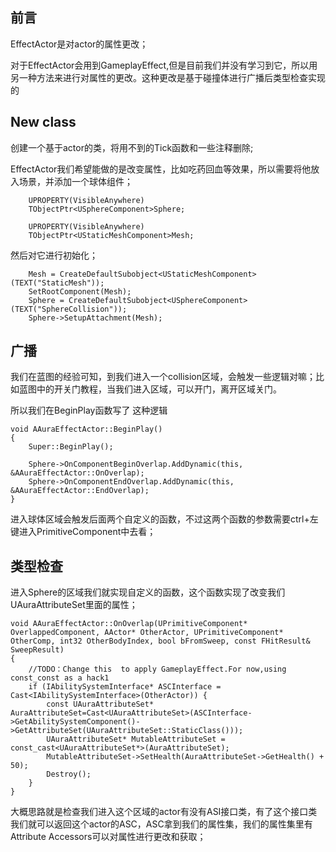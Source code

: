 ## 前言

EffectActor是对actor的属性更改；

对于EffectActor会用到GameplayEffect,但是目前我们并没有学习到它，所以用另一种方法来进行对属性的更改。这种更改是基于碰撞体进行广播后类型检查实现的

## New class

创建一个基于actor的类，将用不到的Tick函数和一些注释删除;

EffectActor我们希望能做的是改变属性，比如吃药回血等效果，所以需要将他放入场景，并添加一个球体组件；

```
	UPROPERTY(VisibleAnywhere)
	TObjectPtr<USphereComponent>Sphere;

	UPROPERTY(VisibleAnywhere)
	TObjectPtr<UStaticMeshComponent>Mesh;
```

然后对它进行初始化；

```
	Mesh = CreateDefaultSubobject<UStaticMeshComponent>(TEXT("StaticMesh"));
	SetRootComponent(Mesh);
	Sphere = CreateDefaultSubobject<USphereComponent>(TEXT("SphereCollision"));
	Sphere->SetupAttachment(Mesh);
```

## 广播

我们在蓝图的经验可知，到我们进入一个collision区域，会触发一些逻辑对嘛；比如蓝图中的开关门教程，当我们进入区域，可以开门，离开区域关门。

所以我们在BeginPlay函数写了	这种逻辑

```
void AAuraEffectActor::BeginPlay()
{
	Super::BeginPlay();

	Sphere->OnComponentBeginOverlap.AddDynamic(this, &AAuraEffectActor::OnOverlap);
	Sphere->OnComponentEndOverlap.AddDynamic(this, &AAuraEffectActor::EndOverlap);
}
```

进入球体区域会触发后面两个自定义的函数，不过这两个函数的参数需要ctrl+左键进入PrimitiveComponent中去看；

## 类型检查

进入Sphere的区域我们就实现自定义的函数，这个函数实现了改变我们UAuraAttributeSet里面的属性；

```
void AAuraEffectActor::OnOverlap(UPrimitiveComponent* OverlappedComponent, AActor* OtherActor, UPrimitiveComponent* OtherComp, int32 OtherBodyIndex, bool bFromSweep, const FHitResult& SweepResult)
{
	//TODO：Change this  to apply GameplayEffect.For now,using const_const as a hack1
	if (IAbilitySystemInterface* ASCInterface = Cast<IAbilitySystemInterface>(OtherActor)) {
		const UAuraAttributeSet* AuraAttributeSet=Cast<UAuraAttributeSet>(ASCInterface->GetAbilitySystemComponent()->GetAttributeSet(UAuraAttributeSet::StaticClass()));
		UAuraAttributeSet* MutableAttributeSet = const_cast<UAuraAttributeSet*>(AuraAttributeSet);
		MutableAttributeSet->SetHealth(AuraAttributeSet->GetHealth() + 50);
		Destroy();
	}
}
```

大概思路就是检查我们进入这个区域的actor有没有ASI接口类，有了这个接口类我们就可以返回这个actor的ASC，ASC拿到我们的属性集，我们的属性集里有Attribute Accessors可以对属性进行更改和获取；
